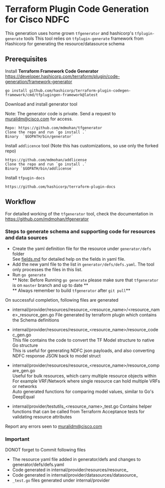 # Terraform Plugin Code Generation for Cisco NDFC
This generation uses home grown `tfgenerator` and hashicorp's `tfplugin-generate` tools
This tool relies on `tfplugin-generate` framework from Hashicorp for generating the resource/datasource schema

## Prerequisites 
Install **Terraform Framework Code Generator**      
https://developer.hashicorp.com/terraform/plugin/code-generation/framework-generator    
```
go install github.com/hashicorp/terraform-plugin-codegen-framework/cmd/tfplugingen-framework@latest    
```
Download and install generator tool

Note: The generator code is private. Send a request to muralidm@cisco.com for access.

```          
Repo: https://github.com/mdmohan/tfgenerator    
Clone the repo and run `go install .`    
Binary  `$GOPATH/bin/generator`
```
Install `addlicence` tool (Note this has customizations, so use only the forked repo)     
```
https://github.com/mdmohan/addlicense
Clone the repo and run `go install .`
Binary `$GOPATH/bin/addlicense`
```

Install `tfpugin-docs`
```
https://github.com/hashicorp/terraform-plugin-docs
```

## Workflow
For detailed working of the `tfgenerator` tool, check the documentation in https://github.com/mdmohan/tfgenerator     

### Steps to generate schema and supporting code for resources and data sources

* Create the yaml definition file for the resource under `generator/defs` folder     
See  [fields.md](fields.md) for detailed help on the fields in yaml file.    
* Add the new yaml file to the list in `generator/defs/defs.yaml`. The tool only processes the files in this list.         
* Run `go generate`     
** Note: Before Running `go generate` please make sure that `tfgenerator` is on `master` branch and up to date **    
** Always remember to build `tfgenerator` after `git pull`**     

On successful completion, following files are generated        

* internal/provider/resources/resource_<resource_name>/<resource_name>_resource_gen.go
File generated by terraform plugin which contains the Schema definitions        

* internal/provider/resources/resource_<resource_name>/resource_codec_gen.go       
This file contains the code to convert the TF Model structure to native Go structure       
This is useful for generating NDFC json payloads, and also converting NDFC response JSON back to model struct       

* internal/provider/resources/resource_<resource_name>/resource_compare_gen.go      
Useful for bulk resources, which carry multiple resource objects within       
For example VRF/Network where single resource can hold multiple VRFs or networks      
Auto generated functions for comparing model values, similar to Go's DeepEqual        

* internal/provider/testutils_<resource_name>_test.go 
Contains helper functions that can be called from Terraform Acceptance tests for validating resource attributes

Report any errors seen to muralidm@cisco.com

### Important
DONOT forget to Commit following files      
* The resource yaml file added in generator/defs and changes to generator/defs/defs.yaml
* Code generated in internal/provider/resources/resource_<name>
* Code generated in internal/provider/datasources/datasource_<name>
* `_test.go` files generated under internal/provider






